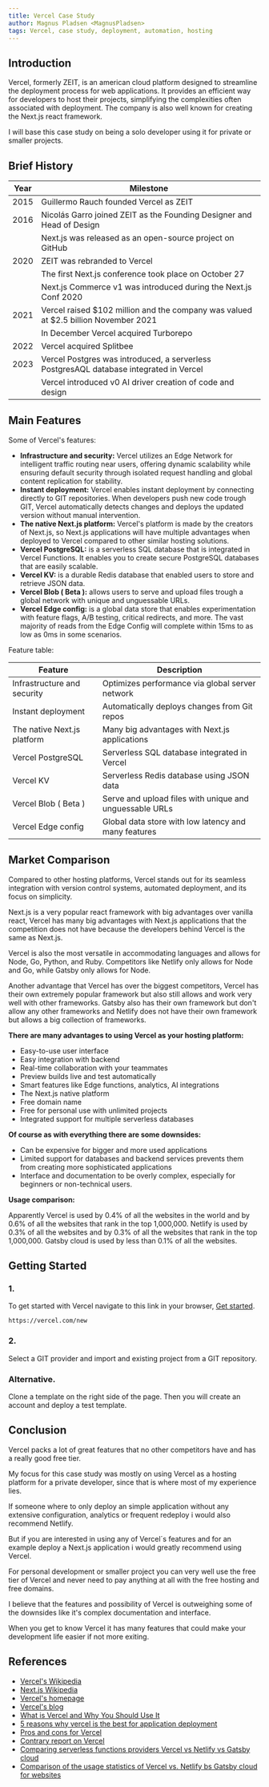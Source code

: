 ```yaml
---
title: Vercel Case Study
author: Magnus Pladsen <MagnusPladsen>
tags: Vercel, case study, deployment, automation, hosting
---
```


## Introduction

Vercel, formerly ZEIT, is an american cloud platform designed to streamline the deployment process for web applications. It provides an efficient way for developers to host their projects, simplifying the complexities often associated with deployment. The company is also well known for creating the Next.js react framework.

I will base this case study on being a solo developer using it for private or smaller projects.

## Brief History

| **Year** | **Milestone**                                                                          |
|----------|----------------------------------------------------------------------------------------|
| 2015     | Guillermo Rauch founded Vercel as ZEIT                                                 |
| 2016     | Nicolás Garro joined ZEIT as the Founding Designer and Head of Design                  |
|          | Next.js was released as an open-source project on GitHub                               |
| 2020     | ZEIT was rebranded to Vercel                                                           |
|          | The first Next.js conference took place on October 27                                  |
|          | Next.js Commerce v1 was introduced during the Next.js Conf 2020                        |
| 2021     | Vercel raised $102 million and the company was valued at $2.5 billion November 2021    |
|          | In December Vercel acquired Turborepo                                                  |
| 2022     | Vercel acquired Splitbee                                                               |
| 2023     | Vercel Postgres was introduced, a serverless PostgresAQL database integrated in Vercel |
|          | Vercel introduced v0 AI driver creation of code and design                             |

## Main Features

Some of Vercel's features:

- **Infrastructure and security:** Vercel utilizes an Edge Network for intelligent traffic routing near users, offering dynamic scalability while ensuring default security through isolated request handling and global content replication for stability.
- **Instant deployment:** Vercel enables instant deployment by connecting directly to GIT repositories. When developers push new code trough GIT, Vercel automatically detects changes and deploys the updated version without manual intervention.
- **The native Next.js platform:** Vercel's platform is made by the creators of Next.js, so Next.js applications will have multiple advantages when deployed to Vercel compared to other similar hosting solutions.
- **Vercel PostgreSQL:** is a serverless SQL database that is integrated in Vercel Functions. It enables you to create secure PostgreSQL databases that are easily scalable.
- **Vercel KV:** is a durable Redis database that enabled users to store and retrieve JSON data.
- **Vercel Blob ( Beta ):** allows users to serve and upload files trough a global network with unique and unguessable URLs.
- **Vercel Edge config:** is a global data store that enables experimentation with feature flags, A/B testing, critical redirects, and more. The vast majority of reads from the Edge Config will complete within 15ms to as low as 0ms in some scenarios.

Feature table:

| **Feature**                 | **Description**                                         |
|-----------------------------|---------------------------------------------------------|
| Infrastructure and security | Optimizes performance via global server network         |
| Instant deployment          | Automatically deploys changes from Git repos            |
| The native Next.js platform | Many big advantages with Next.js applications           |
| Vercel PostgreSQL           | Serverless SQL database integrated in Vercel            |
| Vercel KV                   | Serverless Redis database using JSON data               |
| Vercel Blob ( Beta )        | Serve and upload files with unique and unguessable URLs |
| Vercel Edge config          | Global data store with low latency and many features    |

## Market Comparison

Compared to other hosting platforms, Vercel stands out for its seamless integration with version control systems, automated deployment, and its focus on simplicity.

Next.js is a very popular react framework with big advantages over vanilla react, Vercel has many big advantages with Next.js applications that the competition does not have because the developers behind Vercel is the same as Next.js.

Vercel is also the most versatile in accommodating languages and allows for Node, Go, Python, and Ruby. Competitors like Netlify only allows for Node and Go, while Gatsby only allows for Node.

Another advantage that Vercel has over the biggest competitors, Vercel has their own extremely popular framework but also still allows and work very well with other frameworks. Gatsby also has their own framework but don't allow any other frameworks and Netlify does not have their own framework but allows a big collection of frameworks.

**There are many advantages to using Vercel as your hosting platform:**

- Easy-to-use user interface
- Easy integration with backend
- Real-time collaboration with your teammates
- Preview builds live and test automatically
- Smart features like Edge functions, analytics, AI integrations
- The Next.js native platform
- Free domain name
- Free for personal use with unlimited projects
- Integrated support for multiple serverless databases

**Of course as with everything there are some downsides:**

- Can be expensive for bigger and more used applications
- Limited support for databases and backend services prevents them from creating more sophisticated applications
- Interface and documentation to be overly complex, especially for beginners or non-technical users.

**Usage comparison:**

Apparently Vercel is used by 0.4% of all the websites in the world and by 0.6% of all the websites that rank in the top 1,000,000.
Netlify is used by 0.3% of all the websites and by 0.3% of all the websites that rank in the top 1,000,000.
Gatsby cloud is used by less than 0.1% of all the websites.

## Getting Started

### 1.

To get started with Vercel navigate to this link in your browser, [Get started](https://vercel.com/new).

`https://vercel.com/new`

### 2.

Select a GIT provider and import and existing project from a GIT repository.

### Alternative.

Clone a template on the right side of the page. Then you will create an account and deploy a test template.

## Conclusion

Vercel packs a lot of great features that no other competitors have and has a really good free tier.

My focus for this case study was mostly on using Vercel as a hosting platform for a private developer, since that is where most of my experience lies. 

If someone where to only deploy an simple application without any extensive configuration, analytics or frequent redeploy i would also recommend Netlify. 

But if you are interested in using any of Vercel´s features and for an example deploy a Next.js application i would greatly recommend using Vercel.

For personal development or smaller project you can very well use the free tier of Vercel and never need to pay anything at all with the free hosting and free domains.

I believe that the features and possibility of Vercel is outweighing some of the downsides like it's complex documentation and interface.

When you get to know Vercel it has many features that could make your development life easier if not more exiting.

## References

- [Vercel's Wikipedia](https://en.wikipedia.org/wiki/Vercel)
- [Next.js Wikipedia](https://en.wikipedia.org/wiki/Next.js)
- [Vercel's homepage](https://vercel.com/)
- [Vercel's blog](https://vercel.com/blog/category/company-news)
- [What is Vercel and Why You Should Use It](https://www.getfishtank.com/blog/what-is-vercel)
- [5 reasons why vercel is the best for application deployment](https://medium.com/nerd-for-tech/5-reasons-why-vercel-is-the-best-for-application-deployment-92009b17e601)
- [Pros and cons for Vercel](https://www.getapp.com/development-tools-software/a/vercel/reviews/)
- [Contrary report on Vercel](https://research.contrary.com/reports/vercel)
- [Comparing serverless functions providers Vercel vs Netlify vs Gatsby cloud](https://hasura.io/blog/comparing-serverless-functions-providers-vercel-vs-netlify-vs-gatsby-cloud/)
- [Comparison of the usage statistics of Vercel vs. Netlify bs Gatsby cloud for websites](https://w3techs.com/technologies/comparison/ho-gatsbycloud,ho-netlify,ho-vercel)